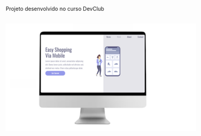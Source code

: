 <p>Projeto desenvolvido no curso DevClub </p>
<br>
<img src="https://github.com/karlaweyla/Easy-Shopping/blob/main/tela%20computador.png?raw=true"/>
